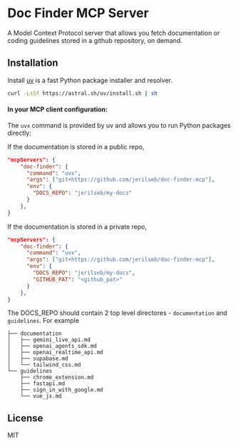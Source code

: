 # Doc Finder MCP Server

A Model Context Protocol server that allows you fetch documentation or coding guidelines stored in a github repository, on demand.


## Installation

Install [uv](https://github.com/astral-sh/uv) is a fast Python package installer and resolver.

```bash
curl -LsSf https://astral.sh/uv/install.sh | sh
```

#### In your MCP client configuration:

The `uvx` command is provided by uv and allows you to run Python packages directly:

If the documentation is stored in a public repo,

```json
"mcpServers": {
    "doc-finder": {
      "command": "uvx",
      "args": ["git+https://github.com/jerilseb/doc-finder-mcp"],
      "env": {
        "DOCS_REPO": "jerilseb/my-docs"
      }
    },
}
```

If the documentation is stored in a private repo,


```json
"mcpServers": {
    "doc-finder": {
      "command": "uvx",
      "args": ["git+https://github.com/jerilseb/doc-finder-mcp"],
      "env": {
        "DOCS_REPO": "jerilseb/my-docs",
        "GITHUB_PAT": "<github_pat>"
      }
    },
}
```

The DOCS_REPO should contain 2 top level directores - `documentation` and `guidelines`. For example

```
├── documentation
│   ├── gemini_live_api.md
│   ├── openai_agents_sdk.md
│   ├── openai_realtime_api.md
│   ├── supabase.md
│   └── tailwind_css.md
└── guidelines
    ├── chrome_extension.md
    ├── fastapi.md
    ├── sign_in_with_google.md
    └── vue_js.md
```

## License

MIT